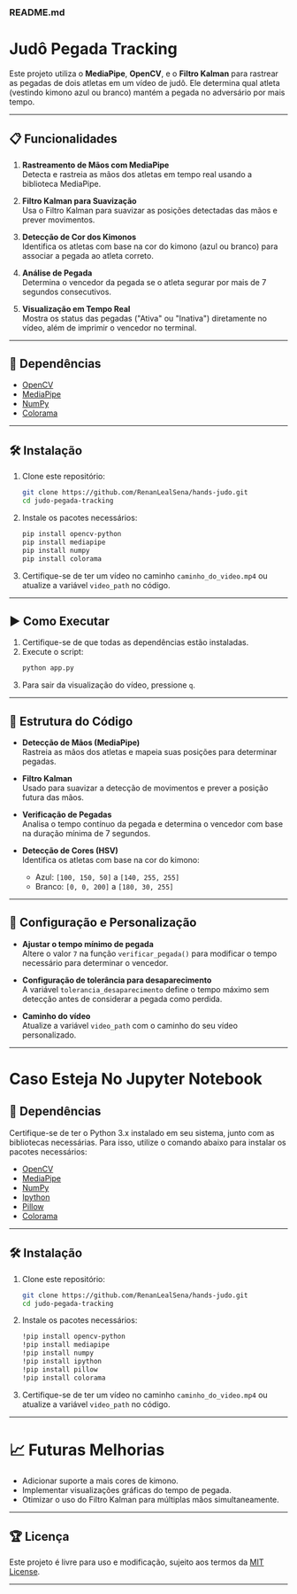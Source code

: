 ### README.md

# Judô Pegada Tracking

Este projeto utiliza o **MediaPipe**, **OpenCV**, e o **Filtro Kalman** para rastrear as pegadas de dois atletas em um vídeo de judô. Ele determina qual atleta (vestindo kimono azul ou branco) mantém a pegada no adversário por mais tempo.

---

## 📋 **Funcionalidades**

1. **Rastreamento de Mãos com MediaPipe**  
   Detecta e rastreia as mãos dos atletas em tempo real usando a biblioteca MediaPipe.

2. **Filtro Kalman para Suavização**  
   Usa o Filtro Kalman para suavizar as posições detectadas das mãos e prever movimentos.

3. **Detecção de Cor dos Kimonos**  
   Identifica os atletas com base na cor do kimono (azul ou branco) para associar a pegada ao atleta correto.

4. **Análise de Pegada**  
   Determina o vencedor da pegada se o atleta segurar por mais de 7 segundos consecutivos.

5. **Visualização em Tempo Real**  
   Mostra os status das pegadas ("Ativa" ou "Inativa") diretamente no vídeo, além de imprimir o vencedor no terminal.

---

## 📜 **Dependências**

- [OpenCV](https://opencv.org/)  
- [MediaPipe](https://mediapipe.dev/)  
- [NumPy](https://numpy.org/)  
- [Colorama](https://pypi.org/project/colorama/)

---

## 🛠️ **Instalação**

1. Clone este repositório:
   ```bash
   git clone https://github.com/RenanLealSena/hands-judo.git
   cd judo-pegada-tracking
   ```

2. Instale os pacotes necessários:
   ```bash
   pip install opencv-python
   pip install mediapipe
   pip install numpy
   pip install colorama
   ```

3. Certifique-se de ter um vídeo no caminho `caminho_do_video.mp4` ou atualize a variável `video_path` no código.

---

## ▶️ **Como Executar**

1. Certifique-se de que todas as dependências estão instaladas.
2. Execute o script:
   ```bash
   python app.py
   ```
3. Para sair da visualização do vídeo, pressione `q`.

---

## 📂 **Estrutura do Código**

- **Detecção de Mãos (MediaPipe)**  
  Rastreia as mãos dos atletas e mapeia suas posições para determinar pegadas.

- **Filtro Kalman**  
  Usado para suavizar a detecção de movimentos e prever a posição futura das mãos.

- **Verificação de Pegadas**  
  Analisa o tempo contínuo da pegada e determina o vencedor com base na duração mínima de 7 segundos.

- **Detecção de Cores (HSV)**  
  Identifica os atletas com base na cor do kimono:
  - Azul: `[100, 150, 50]` a `[140, 255, 255]`
  - Branco: `[0, 0, 200]` a `[180, 30, 255]`

---

## 🔧 **Configuração e Personalização**

- **Ajustar o tempo mínimo de pegada**  
  Altere o valor `7` na função `verificar_pegada()` para modificar o tempo necessário para determinar o vencedor.

- **Configuração de tolerância para desaparecimento**  
  A variável `tolerancia_desaparecimento` define o tempo máximo sem detecção antes de considerar a pegada como perdida.

- **Caminho do vídeo**  
  Atualize a variável `video_path` com o caminho do seu vídeo personalizado.

---

# Caso Esteja No Jupyter Notebook


## 📜 **Dependências**

Certifique-se de ter o Python 3.x instalado em seu sistema, junto com as bibliotecas necessárias. Para isso, utilize o comando abaixo para instalar os pacotes necessários:

- [OpenCV](https://opencv.org/)  
- [MediaPipe](https://mediapipe.dev/)  
- [NumPy](https://numpy.org/)  
- [Ipython](https://ipython.org/)
- [Pillow](https://pypi.org/project/pillow/)
- [Colorama](https://pypi.org/project/colorama/)

---

## 🛠️ **Instalação**

1. Clone este repositório:
   ```bash
   git clone https://github.com/RenanLealSena/hands-judo.git
   cd judo-pegada-tracking
   ```

2. Instale os pacotes necessários:

   ```bash
   !pip install opencv-python 
   !pip install mediapipe 
   !pip install numpy 
   !pip install ipython 
   !pip install pillow 
   !pip install colorama
   ```

3. Certifique-se de ter um vídeo no caminho `caminho_do_video.mp4` ou atualize a variável `video_path` no código.

---

# 📈 **Futuras Melhorias**

- Adicionar suporte a mais cores de kimono.  
- Implementar visualizações gráficas do tempo de pegada.  
- Otimizar o uso do Filtro Kalman para múltiplas mãos simultaneamente.

---



## 🏆 **Licença**

Este projeto é livre para uso e modificação, sujeito aos termos da [MIT License](LICENSE).

---
